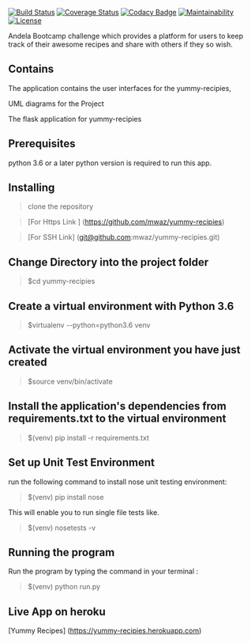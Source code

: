 [![Build Status](https://travis-ci.org/mwaz/yummy-recipies.svg?branch=challenge_two)](https://travis-ci.org/mwaz/yummy-recipies)
[![Coverage Status](https://coveralls.io/repos/github/mwaz/yummy-recipies/badge.svg?branch=develop)](https://coveralls.io/github/mwaz/yummy-recipies?branch=develop)
[![Codacy Badge](https://api.codacy.com/project/badge/Grade/62390e605e7b45cca80d9124370fec28)](https://www.codacy.com/app/mwaz/yummy-recipies?utm_source=github.com&amp;utm_medium=referral&amp;utm_content=mwaz/yummy-recipies&amp;utm_campaign=Badge_Grade)
[![Maintainability](https://api.codeclimate.com/v1/badges/52e878916d0ff93df8be/maintainability)](https://codeclimate.com/github/mwaz/yummy-recipies/maintainability)
[![License](http://img.shields.io/:license-mit-blue.svg)](https://github.com/mwaz/yummy-recipies/blob/challenge_two/licence.txt)

Andela Bootcamp challenge which provides a platform for users to keep track of their
awesome recipes and share with others if they so wish.

## Contains

The application contains the user interfaces for the yummy-recipies,

UML diagrams for the Project

The flask application for yummy-recipies

## Prerequisites

python 3.6 or a later python version is required to run this app.

## Installing
> clone the repository

> [For Https Link ] (https://github.com/mwaz/yummy-recipies)

> [For SSH Link] (git@github.com:mwaz/yummy-recipies.git)

## Change Directory into the project folder

> $cd yummy-recipies

## Create a virtual environment with Python 3.6

> $virtualenv --python=python3.6 venv

## Activate the virtual environment you have just created

> $source venv/bin/activate

## Install the application's dependencies from requirements.txt to the virtual environment

> $(venv) pip install -r requirements.txt

## Set up Unit Test Environment

run the following command to install nose unit testing environment:

> $(venv) pip install nose

This will enable you to run single file tests like.

> $(venv) nosetests -v

## Running the program

Run the program by typing the command in your terminal :

> $(venv) python run.py


## Live App on heroku
[Yummy Recipes] (https://yummy-recipies.herokuapp.com)
